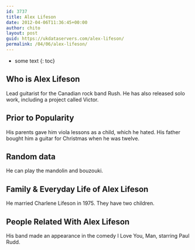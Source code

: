 ```yaml
---
id: 3737
title: Alex Lifeson
date: 2012-04-06T11:36:45+00:00
author: chito
layout: post
guid: https://ukdataservers.com/alex-lifeson/
permalink: /04/06/alex-lifeson/
---
```


* some text
{: toc}
          
          
## Who is  Alex Lifeson
                  
                  
                  
Lead guitarist for the Canadian rock band Rush. He has also released solo work, including a project called Victor.
                  
                
                
                
## Prior to Popularity 
                  
                  
                  
His parents gave him viola lessons as a child, which he hated. His father bought him a guitar for Christmas when he was twelve.
                  
                
                
                
## Random data 
                  
                  
                  
He can play the mandolin and bouzouki.
                  
                
                
                
## Family & Everyday Life of Alex Lifeson
                  
                  
                  
He married Charlene Lifeson in 1975. They have two children.
                  
                
                
                
## People Related With  Alex Lifeson
                  
                  
                  
His band made an appearance in the comedy I Love You, Man, starring Paul Rudd.
                  
                
              
            
          
          
          
    
    
  
